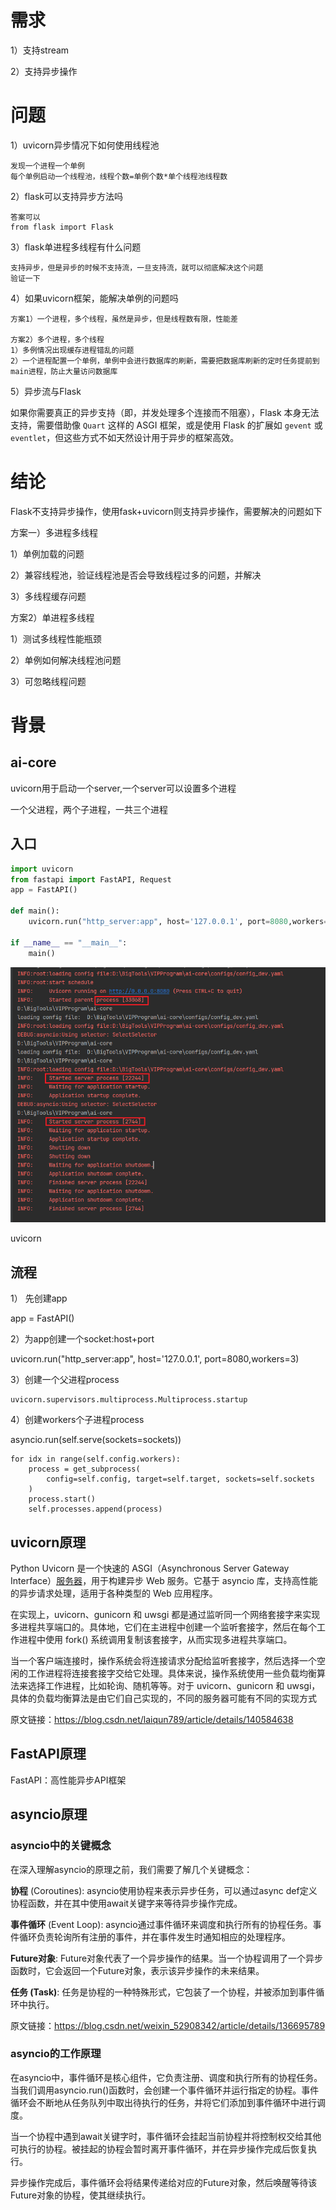 # 需求

1）支持stream

2）支持异步操作

# 问题

1）uvicorn异步情况下如何使用线程池

```
发现一个进程一个单例
每个单例启动一个线程池，线程个数=单例个数*单个线程池线程数
```

2）flask可以支持异步方法吗

```
答案可以
from flask import Flask
```

3）flask单进程多线程有什么问题

```
支持异步，但是异步的时候不支持流，一旦支持流，就可以彻底解决这个问题
验证一下
```

4）如果uvicorn框架，能解决单例的问题吗

```
方案1）一个进程，多个线程，虽然是异步，但是线程数有限，性能差

方案2）多个进程，多个线程
1）多例情况出现缓存进程错乱的问题
2）一个进程配置一个单例，单例中会进行数据库的刷新，需要把数据库刷新的定时任务提前到main进程，防止大量访问数据库
```

5）异步流与Flask

如果你需要真正的异步支持（即，并发处理多个连接而不阻塞），Flask 本身无法支持，需要借助像 `Quart` 这样的 ASGI 框架，或是使用 Flask 的扩展如 `gevent` 或 `eventlet`，但这些方式不如天然设计用于异步的框架高效。



# 结论

Flask不支持异步操作，使用fask+uvicorn则支持异步操作，需要解决的问题如下

方案一）多进程多线程

1）单例加载的问题

2）兼容线程池，验证线程池是否会导致线程过多的问题，并解决

3）多线程缓存问题

方案2）单进程多线程

1）测试多线程性能瓶颈

2）单例如何解决线程池问题

3）可忽略线程问题

# 背景

## ai-core

uvicorn用于启动一个server,一个server可以设置多个进程

一个父进程，两个子进程，一共三个进程

## 入口

```python
import uvicorn
from fastapi import FastAPI, Request
app = FastAPI()

def main():
    uvicorn.run("http_server:app", host='127.0.0.1', port=8080,workers=3)

if __name__ == "__main__":
    main()
```

![image-20241008194704606](assets/image-20241008194704606.png)

uvicorn

## 流程

1） 先创建app

app = FastAPI()

2）为app创建一个socket:host+port

uvicorn.run("http_server:app", host='127.0.0.1', port=8080,workers=3)

3）创建一个父进程process

```
uvicorn.supervisors.multiprocess.Multiprocess.startup
```

4）创建workers个子进程process

asyncio.run(self.serve(sockets=sockets))

```
for idx in range(self.config.workers):
    process = get_subprocess(
        config=self.config, target=self.target, sockets=self.sockets
    )
    process.start()
    self.processes.append(process)
```

## uvicorn原理

Python Uvicorn 是一个快速的 ASGI（Asynchronous Server Gateway Interface）[服务器](https://so.csdn.net/so/search?q=服务器&spm=1001.2101.3001.7020)，用于构建异步 Web 服务。它基于 asyncio 库，支持高性能的异步请求处理，适用于各种类型的 Web 应用程序。



在实现上，uvicorn、gunicorn 和 uwsgi 都是通过监听同一个网络套接字来实现多进程共享端口的。具体地，它们在主进程中创建一个监听套接字，然后在每个工作进程中使用 fork() 系统调用复制该套接字，从而实现多进程共享端口。

当一个客户端连接时，操作系统会将连接请求分配给监听套接字，然后选择一个空闲的工作进程将连接套接字交给它处理。具体来说，操作系统使用一些负载均衡算法来选择工作进程，比如轮询、随机等等。对于 uvicorn、gunicorn 和 uwsgi，具体的负载均衡算法是由它们自己实现的，不同的服务器可能有不同的实现方式

原文链接：https://blog.csdn.net/laiqun789/article/details/140584638

## FastAPI原理

FastAPI：高性能异步API框架

## asyncio原理

### asyncio中的关键概念

在深入理解asyncio的原理之前，我们需要了解几个关键概念：

**协程** (Coroutines): asyncio使用协程来表示异步任务，可以通过async def定义协程函数，并在其中使用await关键字来等待异步操作完成。

**事件循环** (Event Loop): asyncio通过事件循环来调度和执行所有的协程任务。事件循环负责轮询所有注册的事件，并在事件发生时通知相应的处理程序。

**Future对象**: Future对象代表了一个异步操作的结果。当一个协程调用了一个异步函数时，它会返回一个Future对象，表示该异步操作的未来结果。

**任务 (Task)**: 任务是协程的一种特殊形式，它包装了一个协程，并被添加到事件循环中执行。

原文链接：https://blog.csdn.net/weixin_52908342/article/details/136695789



### asyncio的工作原理

在asyncio中，事件循环是核心组件，它负责注册、调度和执行所有的协程任务。当我们调用asyncio.run()函数时，会创建一个事件循环并运行指定的协程。事件循环会不断地从任务队列中取出待执行的任务，并将它们添加到事件循环中进行调度。

当一个协程中遇到await关键字时，事件循环会挂起当前协程并将控制权交给其他可执行的协程。被挂起的协程会暂时离开事件循环，并在异步操作完成后恢复执行。

异步操作完成后，事件循环会将结果传递给对应的Future对象，然后唤醒等待该Future对象的协程，使其继续执行。

